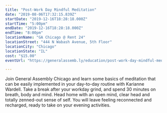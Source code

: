 ```yaml
---
title: "Post-Work Day Mindful Meditation"
date: "2019-08-06T17:32:15.839Z"
startDate: "2019-12-16T18:28:18.000Z"
startTime: "5:00pm"
endDate: "2019-12-16T18:28:18.000Z"
endTime: "8:00pm"
locationName: "GA Chicago @ Rent 24"
locationStreet: "444 N Wabash Avenue, 5th Floor"
locationCity: "Chicago"
locationState: "IL"
cost: "$15.00"
eventUrl: "https://generalassemb.ly/education/post-work-day-mindful-meditation/chicago/85667"

---
```


Join General Assembly Chicago and learn some basics of meditation that can be easily implemented in your day-to-day routine with Karianne Wardell. Take a break after your workday grind, and spend 30 minutes on breath, body and mind. Head home with an open mind, clear head and totally zenned-out sense of self. You will leave feeling reconnected and recharged, ready to take on your evening activities.

